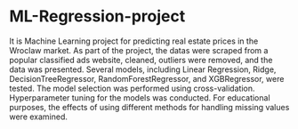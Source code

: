 # ML-Regression-project
It is Machine Learning project for predicting real estate prices in the Wroclaw market.  As part of the project, the datas were scraped from a popular classified ads website, cleaned, outliers were removed, and the data was presented. Several models, including Linear Regression, Ridge, DecisionTreeRegressor, RandomForestRegressor, and XGBRegressor, were tested. The model selection was performed using cross-validation. Hyperparameter tuning for the models was conducted. For educational purposes, the effects of using different methods for handling missing values were examined.
